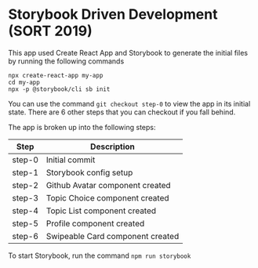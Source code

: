 # Storybook Driven Development (SORT 2019)
This app used Create React App and Storybook to generate the initial files by running the following commands
```
npx create-react-app my-app
cd my-app
npx -p @storybook/cli sb init
```

You can use the command `git checkout step-0` to view the app in its initial state. There are 6 other steps that you can checkout if you fall behind.

The app is broken up into the following steps:

| Step   | Description                      |
| ------ | -------------------------------- |
| step-0 | Initial commit                   |
| step-1 | Storybook config setup           |
| step-2 | Github Avatar component created  |
| step-3 | Topic Choice component created   |
| step-4 | Topic List component created     |
| step-5 | Profile component created        |
| step-6 | Swipeable Card component created |

To start Storybook, run the command `npm run storybook`